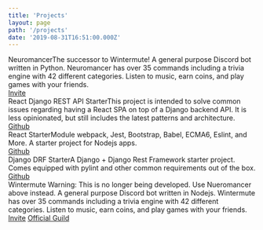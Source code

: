 ```yaml
---
title: 'Projects'
layout: page
path: '/projects'
date: '2019-08-31T16:51:00.000Z'
---
```


<div class="row">
  <div class="col-md-6">
    <div class="card blue-grey purple-1">
      <div class="card-content white-text">
        <span class="card-title">Neuromancer</span>The successor to Wintermute!
        A general purpose Discord bot written in Python. Neuromancer has over 35
        commands including a trivia engine with 42 different categories. Listen
        to music, earn coins, and play games with your friends.
      </div>
      <div class="card-action">
        <a
          href="https://discordapp.com/oauth2/authorize?client_id=393278638809808896&amp;scope=bot&amp;permissions=37219392">Invite</a>
      </div>
    </div>
  </div>
  <div class="col-md-6">
    <div class="card blue-grey tealish">
      <div class="card-content white-text">
        <span class="card-title">React Django REST API Starter</span>This
        project is intended to solve common issues regarding having a React SPA
        on top of a Django backend API. It is less opinionated, but still
        includes the latest patterns and architecture.
      </div>
      <div class="card-action">
        <a href="https://github.com/zeevosec/react-django-rest-api-starter">Github</a>
      </div>
  </div>
</div>
<div class="row">
  <div class="col-md-6">
    <div class="card blue-grey sepia">
      <div class="card-content black-text">
        <span class="card-title black-text">React Starter</span>Module webpack, Jest,
        Bootstrap, Babel, ECMA6, Eslint, and More. A starter project for Nodejs
        apps.
      </div>
      <div class="card-action">
        <a class="black-text" href="https://github.com/zeevosec/react-starter">Github</a>
      </div>
    </div>
  </div>
  <div class="col-md-6">
    <div class="card blue-grey redish">
      <div class="card-content white-text">
        <span class="card-title">Django DRF Starter</span>A Django + Django Rest
        Framework starter project. Comes equipped with pylint and other common
        requirements out of the box.
      </div>
      <div class="card-action">
        <a href="https://github.com/zeevosec/django-drf-starter">Github</a>
      </div>
    </div>
  </div>
  <div class="col-md-6">
    <div class="card blue-grey darken-1">
      <div class="card-content white-text">
        <span class="card-title">Wintermute</span>
        <span class="card-title">Warning: This is no longer being developed. Use Nueromancer above instead.</span>
        A general purpose Discord bot written in Nodejs. Wintermute has over 35
        commands including a trivia engine with 42 different categories. Listen
        to music, earn coins, and play games with your friends.
      </div>
      <div class="card-action">
        <a href="https://discordapp.com/oauth2/authorize?&amp;client_id=330168484216700939&amp;scope=bot&amp;permissions=0">Invite</a>
        <a href="https://discord.gg/H5NpFyF">Official Guild</a>
      </div>
    </div>
  </div>
</div>
